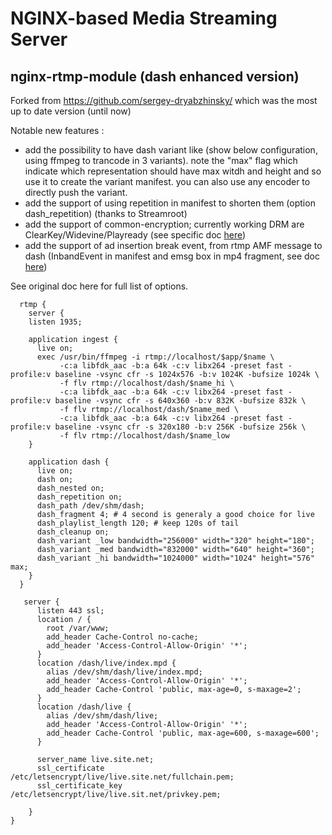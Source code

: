 # NGINX-based Media Streaming Server

## nginx-rtmp-module (dash enhanced version)

Forked from https://github.com/sergey-dryabzhinsky/ which was the most up to date version (until now)

Notable new features :

 - add the possibility to have dash variant like (show below configuration, using ffmpeg to trancode in 3 variants).
   note the "max" flag which indicate which representation should have max witdh and height and so use it to create the variant manifest.
   you can also use any encoder to directly push the variant.
 - add the support of using repetition in manifest to shorten them (option dash_repetition) (thanks to Streamroot)
 - add the support of common-encryption; currently working DRM are ClearKey/Widevine/Playready (see specific doc [here](DRM.md))
 - add the support of ad insertion break event, from rtmp AMF message to dash (InbandEvent in manifest and emsg box in mp4 fragment, see doc [here](DAI.md))


See original doc here for full list of options.

```
  rtmp {
    server {
    listen 1935;
   
    application ingest {
      live on;
      exec /usr/bin/ffmpeg -i rtmp://localhost/$app/$name \
           -c:a libfdk_aac -b:a 64k -c:v libx264 -preset fast -profile:v baseline -vsync cfr -s 1024x576 -b:v 1024K -bufsize 1024k \
           -f flv rtmp://localhost/dash/$name_hi \
           -c:a libfdk_aac -b:a 64k -c:v libx264 -preset fast -profile:v baseline -vsync cfr -s 640x360 -b:v 832K -bufsize 832k \
           -f flv rtmp://localhost/dash/$name_med \
           -c:a libfdk_aac -b:a 64k -c:v libx264 -preset fast -profile:v baseline -vsync cfr -s 320x180 -b:v 256K -bufsize 256k \
           -f flv rtmp://localhost/dash/$name_low
    }
      
    application dash {
      live on;
      dash on;
      dash_nested on; 
      dash_repetition on;
      dash_path /dev/shm/dash;
      dash_fragment 4; # 4 second is generaly a good choice for live
      dash_playlist_length 120; # keep 120s of tail
      dash_cleanup on;
      dash_variant _low bandwidth="256000" width="320" height="180";
      dash_variant _med bandwidth="832000" width="640" height="360";
      dash_variant _hi bandwidth="1024000" width="1024" height="576" max;
    }
  }

   server {
      listen 443 ssl;
      location / {
        root /var/www;
        add_header Cache-Control no-cache;
        add_header 'Access-Control-Allow-Origin' '*';
      }
      location /dash/live/index.mpd {
        alias /dev/shm/dash/live/index.mpd;
        add_header 'Access-Control-Allow-Origin' '*';
        add_header Cache-Control 'public, max-age=0, s-maxage=2';
      }
      location /dash/live {
        alias /dev/shm/dash/live;
        add_header 'Access-Control-Allow-Origin' '*';
        add_header Cache-Control 'public, max-age=600, s-maxage=600';
      }

      server_name live.site.net;
      ssl_certificate /etc/letsencrypt/live/live.site.net/fullchain.pem;
      ssl_certificate_key /etc/letsencrypt/live/live.sit.net/privkey.pem;

    }
}
```


